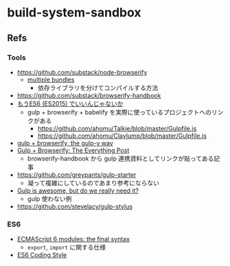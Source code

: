# build-system-sandbox



## Refs
### Tools
- https://github.com/substack/node-browserify
  - [multiple bundles](https://github.com/substack/node-browserify#multiple-bundles)
    - 依存ライブラリを分けてコンパイルする方法
- https://github.com/substack/browserify-handbook
- [もうES6 (ES2015) でいいんじゃないか](http://havelog.ayumusato.com/develop/javascript/e651-es2015.html)
  - gulp + browserify + babelify を実際に使っているプロジェクトへのリンクがある
    - https://github.com/ahomu/Talkie/blob/master/Gulpfile.js
    - https://github.com/ahomu/Claylump/blob/master/Gulpfile.js
- [gulp + browserify, the gulp-y way](https://medium.com/@sogko/gulp-browserify-the-gulp-y-way-bb359b3f9623)
- [Gulp + Browserify: The Everything Post](http://viget.com/extend/gulp-browserify-starter-faq)
  - browserify-handbook から gulp 連携資料としてリンクが貼ってある記事
- https://github.com/greypants/gulp-starter
  - 凝って複雑にしているのであまり参考にならない
- [Gulp is awesome, but do we really need it?](http://gon.to/2015/02/26/gulp-is-awesome-but-do-we-really-need-it/)
  - gulp 使わない例
- https://github.com/stevelacy/gulp-stylus

### ES6
- [ECMAScript 6 modules: the final syntax](http://www.2ality.com/2014/09/es6-modules-final.html)
  - `export`, `import` に関する仕様
- [ES6 Coding Style](https://github.com/elierotenberg/coding-styles/blob/master/es6.md)
